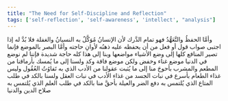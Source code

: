```yaml
---
title: "The Need for Self-Discipline and Reflection"
tags: ['self-reflection', 'self-awareness', 'intellect', "analysis"]
---
```


 وأمَّا الحفظُ والتَّعَهُّدُ فهو تمام الدَّرك لأن الإنسانُ مُوَكَّلٌ به النسيانُ والغفلة فلا بُدَّ له إذا اجتبى صواب قول أو فعل من أن يحفظه عليه ذهنُه لأوانِ حاجته وأمَّا البصر بالموضع فإنما تصير المنافع كلها إلى وضع الأشياء مواضعها وبنا إلى هذا كله حاجة شديدة فإننا لم نوضع في الدنيا موضع غناء وخفض ولكن موضع فاقة وكد ولسنا إلى ما يُمسك بأرماقنا من المطعم والمشرب بأحوجَ منا إلى ما يُثبت عقولنا من الأدب الذي به تَفاوُتُ العُقُول  وليس غذاء الطعام بأسرع في نبات الجسد من غذاء الأدب في نبات العقل ولسنا بالكد في طلب المتاع الذي يُلتمس به دفع الضر والعيلة بأحقَّ منا بالكد في طلب العلم الذي يُلتمس به صلاح الدين والدنيا
